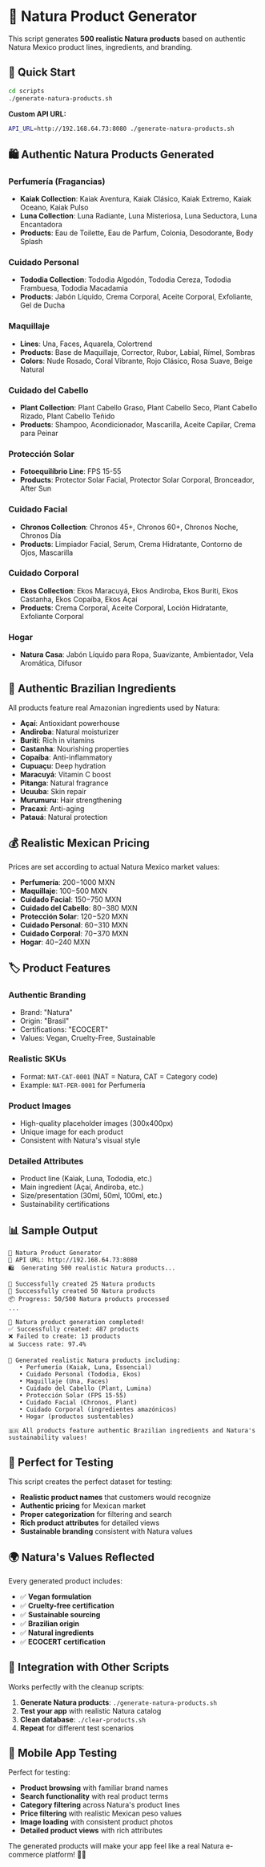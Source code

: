 # 🌿 Natura Product Generator

This script generates **500 realistic Natura products** based on authentic Natura Mexico product lines, ingredients, and branding.

## 🚀 Quick Start

```bash
cd scripts
./generate-natura-products.sh
```

**Custom API URL:**
```bash
API_URL=http://192.168.64.73:8080 ./generate-natura-products.sh
```

## 🛍️ Authentic Natura Products Generated

### **Perfumería (Fragancias)**
- **Kaiak Collection**: Kaiak Aventura, Kaiak Clásico, Kaiak Extremo, Kaiak Oceano, Kaiak Pulso
- **Luna Collection**: Luna Radiante, Luna Misteriosa, Luna Seductora, Luna Encantadora
- **Products**: Eau de Toilette, Eau de Parfum, Colonia, Desodorante, Body Splash

### **Cuidado Personal**
- **Tododia Collection**: Tododia Algodón, Tododia Cereza, Tododia Frambuesa, Tododia Macadamia
- **Products**: Jabón Líquido, Crema Corporal, Aceite Corporal, Exfoliante, Gel de Ducha

### **Maquillaje**
- **Lines**: Una, Faces, Aquarela, Colortrend
- **Products**: Base de Maquillaje, Corrector, Rubor, Labial, Rímel, Sombras
- **Colors**: Nude Rosado, Coral Vibrante, Rojo Clásico, Rosa Suave, Beige Natural

### **Cuidado del Cabello**
- **Plant Collection**: Plant Cabello Graso, Plant Cabello Seco, Plant Cabello Rizado, Plant Cabello Teñido
- **Products**: Shampoo, Acondicionador, Mascarilla, Aceite Capilar, Crema para Peinar

### **Protección Solar**
- **Fotoequilíbrio Line**: FPS 15-55
- **Products**: Protector Solar Facial, Protector Solar Corporal, Bronceador, After Sun

### **Cuidado Facial**
- **Chronos Collection**: Chronos 45+, Chronos 60+, Chronos Noche, Chronos Día
- **Products**: Limpiador Facial, Serum, Crema Hidratante, Contorno de Ojos, Mascarilla

### **Cuidado Corporal**
- **Ekos Collection**: Ekos Maracuyá, Ekos Andiroba, Ekos Buriti, Ekos Castanha, Ekos Copaíba, Ekos Açaí
- **Products**: Crema Corporal, Aceite Corporal, Loción Hidratante, Exfoliante Corporal

### **Hogar**
- **Natura Casa**: Jabón Líquido para Ropa, Suavizante, Ambientador, Vela Aromática, Difusor

## 🌱 Authentic Brazilian Ingredients

All products feature real Amazonian ingredients used by Natura:
- **Açaí**: Antioxidant powerhouse
- **Andiroba**: Natural moisturizer
- **Buriti**: Rich in vitamins
- **Castanha**: Nourishing properties
- **Copaíba**: Anti-inflammatory
- **Cupuaçu**: Deep hydration
- **Maracuyá**: Vitamin C boost
- **Pitanga**: Natural fragrance
- **Ucuuba**: Skin repair
- **Murumuru**: Hair strengthening
- **Pracaxi**: Anti-aging
- **Patauá**: Natural protection

## 💰 Realistic Mexican Pricing

Prices are set according to actual Natura Mexico market values:
- **Perfumería**: $200-$1000 MXN
- **Maquillaje**: $100-$500 MXN
- **Cuidado Facial**: $150-$750 MXN
- **Cuidado del Cabello**: $80-$380 MXN
- **Protección Solar**: $120-$520 MXN
- **Cuidado Personal**: $60-$310 MXN
- **Cuidado Corporal**: $70-$370 MXN
- **Hogar**: $40-$240 MXN

## 🏷️ Product Features

### **Authentic Branding**
- Brand: "Natura"
- Origin: "Brasil"
- Certifications: "ECOCERT"
- Values: Vegan, Cruelty-Free, Sustainable

### **Realistic SKUs**
- Format: `NAT-CAT-0001` (NAT = Natura, CAT = Category code)
- Example: `NAT-PER-0001` for Perfumería

### **Product Images**
- High-quality placeholder images (300x400px)
- Unique image for each product
- Consistent with Natura's visual style

### **Detailed Attributes**
- Product line (Kaiak, Luna, Tododia, etc.)
- Main ingredient (Açaí, Andiroba, etc.)
- Size/presentation (30ml, 50ml, 100ml, etc.)
- Sustainability certifications

## 📊 Sample Output

```
🌿 Natura Product Generator
📡 API URL: http://192.168.64.73:8080
🛍️  Generating 500 realistic Natura products...

🌿 Successfully created 25 Natura products
🌿 Successfully created 50 Natura products
📦 Progress: 50/500 Natura products processed
...

🎉 Natura product generation completed!
✅ Successfully created: 487 products
❌ Failed to create: 13 products
📊 Success rate: 97.4%

🌿 Generated realistic Natura products including:
   • Perfumería (Kaiak, Luna, Essencial)
   • Cuidado Personal (Tododia, Ekos)
   • Maquillaje (Una, Faces)
   • Cuidado del Cabello (Plant, Lumina)
   • Protección Solar (FPS 15-55)
   • Cuidado Facial (Chronos, Plant)
   • Cuidado Corporal (ingredientes amazónicos)
   • Hogar (productos sustentables)

🇧🇷 All products feature authentic Brazilian ingredients and Natura's sustainability values!
```

## 🎯 Perfect for Testing

This script creates the perfect dataset for testing:
- **Realistic product names** that customers would recognize
- **Authentic pricing** for Mexican market
- **Proper categorization** for filtering and search
- **Rich product attributes** for detailed views
- **Sustainable branding** consistent with Natura values

## 🌍 Natura's Values Reflected

Every generated product includes:
- ✅ **Vegan formulation**
- ✅ **Cruelty-free certification**
- ✅ **Sustainable sourcing**
- ✅ **Brazilian origin**
- ✅ **Natural ingredients**
- ✅ **ECOCERT certification**

## 🔄 Integration with Other Scripts

Works perfectly with the cleanup scripts:
1. **Generate Natura products**: `./generate-natura-products.sh`
2. **Test your app** with realistic Natura catalog
3. **Clean database**: `./clear-products.sh`
4. **Repeat** for different test scenarios

## 📱 Mobile App Testing

Perfect for testing:
- **Product browsing** with familiar brand names
- **Search functionality** with real product terms
- **Category filtering** across Natura's product lines
- **Price filtering** with realistic Mexican peso values
- **Image loading** with consistent product photos
- **Detailed product views** with rich attributes

The generated products will make your app feel like a real Natura e-commerce platform! 🌿✨
